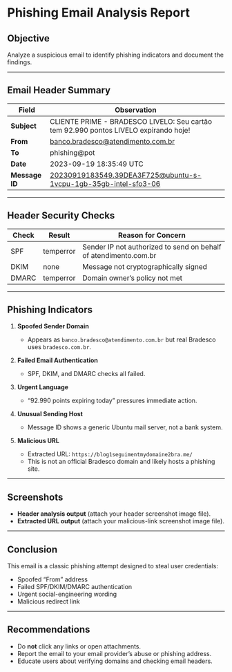 # Phishing Email Analysis Report

## Objective
Analyze a suspicious email to identify phishing indicators and document the findings.

---

## Email Header Summary
| Field        | Observation |
|------------- |------------ |
| **Subject**  | CLIENTE PRIME - BRADESCO LIVELO: Seu cartão tem 92.990 pontos LIVELO expirando hoje! |
| **From**     | banco.bradesco@atendimento.com.br |
| **To**       | phishing@pot |
| **Date**     | 2023-09-19 18:35:49 UTC |
| **Message ID** | <20230919183549.39DEA3F725@ubuntu-s-1vcpu-1gb-35gb-intel-sfo3-06> |

---

## Header Security Checks
| Check  | Result       | Reason for Concern |
|--------|-------------|-------------------|
| SPF    | temperror   | Sender IP not authorized to send on behalf of atendimento.com.br |
| DKIM   | none        | Message not cryptographically signed |
| DMARC  | temperror   | Domain owner’s policy not met |

---

## Phishing Indicators
1. **Spoofed Sender Domain**  
   - Appears as `banco.bradesco@atendimento.com.br` but real Bradesco uses `bradesco.com.br`.

2. **Failed Email Authentication**  
   - SPF, DKIM, and DMARC checks all failed.

3. **Urgent Language**  
   - “92.990 points expiring today” pressures immediate action.

4. **Unusual Sending Host**  
   - Message ID shows a generic Ubuntu mail server, not a bank system.

5. **Malicious URL**  
   - Extracted URL: `https://blog1seguimentmydomaine2bra.me/`  
   - This is not an official Bradesco domain and likely hosts a phishing site.

---

## Screenshots
- **Header analysis output** (attach your header screenshot image file).
- **Extracted URL output** (attach your malicious-link screenshot image file).

---

## Conclusion
This email is a classic phishing attempt designed to steal user credentials:
- Spoofed “From” address
- Failed SPF/DKIM/DMARC authentication
- Urgent social-engineering wording
- Malicious redirect link

---

## Recommendations
- Do **not** click any links or open attachments.
- Report the email to your email provider’s abuse or phishing address.
- Educate users about verifying domains and checking email headers.

